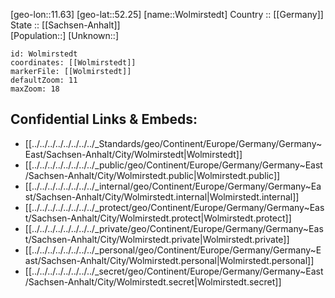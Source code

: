 ﻿---
location: [52.25,11.63] 
mapzoom: [7,12] 
mapmarker: city 
type: City
tags:
- geo/City


SpocWebEntityId: 35693
isDeleted: false
confidential: public

---
[geo-lon::11.63] 
[geo-lat::52.25] 
[name::Wolmirstedt] 
Country :: [[Germany]]  
State :: [[Sachsen-Anhalt]]  
[Population::] 
[Unknown::] 


```leaflet
id: Wolmirstedt
coordinates: [[Wolmirstedt]] 
markerFile: [[Wolmirstedt]] 
defaultZoom: 11 
maxZoom: 18
```


## Confidential Links & Embeds: 
- [[../../../../../../../../_Standards/geo/Continent/Europe/Germany/Germany~East/Sachsen-Anhalt/City/Wolmirstedt|Wolmirstedt]] 
- [[../../../../../../../../_public/geo/Continent/Europe/Germany/Germany~East/Sachsen-Anhalt/City/Wolmirstedt.public|Wolmirstedt.public]] 
- [[../../../../../../../../_internal/geo/Continent/Europe/Germany/Germany~East/Sachsen-Anhalt/City/Wolmirstedt.internal|Wolmirstedt.internal]] 
- [[../../../../../../../../_protect/geo/Continent/Europe/Germany/Germany~East/Sachsen-Anhalt/City/Wolmirstedt.protect|Wolmirstedt.protect]] 
- [[../../../../../../../../_private/geo/Continent/Europe/Germany/Germany~East/Sachsen-Anhalt/City/Wolmirstedt.private|Wolmirstedt.private]] 
- [[../../../../../../../../_personal/geo/Continent/Europe/Germany/Germany~East/Sachsen-Anhalt/City/Wolmirstedt.personal|Wolmirstedt.personal]] 
- [[../../../../../../../../_secret/geo/Continent/Europe/Germany/Germany~East/Sachsen-Anhalt/City/Wolmirstedt.secret|Wolmirstedt.secret]] 
